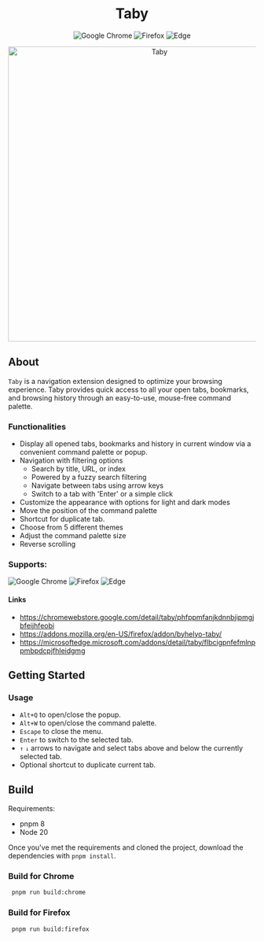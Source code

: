 <h1 align="center">Taby</h1>

<div align="center">
  
![Google Chrome](https://img.shields.io/badge/Google%20Chrome-4285F4?style=for-the-badge&logo=GoogleChrome&logoColor=white)
![Firefox](https://img.shields.io/badge/Firefox-FF7139?style=for-the-badge&logo=Firefox-Browser&logoColor=white)
![Edge](https://img.shields.io/badge/Edge-0078D7?style=for-the-badge&logo=Microsoft-edge&logoColor=white)

</div>

<div align=center>
  <img width="600" alt="Taby" src="https://github.com/ByHelyo/taby/assets/70762494/d3836640-7db0-4961-97ac-3e3a89c0ac42" />
</div>

<h2>About</h2>

`Taby` is a navigation extension designed to optimize your browsing experience. Taby provides quick access to all your open tabs, bookmarks, and browsing history through an easy-to-use, mouse-free command palette.

<h3>Functionalities</h3>

- Display all opened tabs, bookmarks and history in current window via a convenient command palette or popup.
- Navigation with filtering options
  - Search by title, URL, or index
  - Powered by a fuzzy search filtering
  - Navigate between tabs using arrow keys
  - Switch to a tab with 'Enter' or a simple click
- Customize the appearance with options for light and dark modes
- Move the position of the command palette
- Shortcut for duplicate tab.
- Choose from 5 different themes
- Adjust the command palette size
- Reverse scrolling

### Supports:

![Google Chrome](https://img.shields.io/badge/Google%20Chrome-4285F4?style=for-the-badge&logo=GoogleChrome&logoColor=white)
![Firefox](https://img.shields.io/badge/Firefox-FF7139?style=for-the-badge&logo=Firefox-Browser&logoColor=white)
![Edge](https://img.shields.io/badge/Edge-0078D7?style=for-the-badge&logo=Microsoft-edge&logoColor=white)

#### Links

- https://chromewebstore.google.com/detail/taby/phfppmfanjkdnnbjipmgjbfeijhfeobi
- https://addons.mozilla.org/en-US/firefox/addon/byhelyo-taby/
- https://microsoftedge.microsoft.com/addons/detail/taby/flbcigpnfefmlnppmbpdcpjfhleidgmg

<h2>Getting Started</h2>

<h3>Usage</h3>

- `Alt+Q` to open/close the popup.
- `Alt+W` to open/close the command palette.
- `Escape` to close the menu.
- `Enter` to switch to the selected tab.
- `↑` `↓` arrows to navigate and select tabs above and below the currently selected tab.
- Optional shortcut to duplicate current tab.

<h2>Build</h2>

Requirements:

- pnpm 8
- Node 20

Once you've met the requirements and cloned the project, download the dependencies with `pnpm install`.

<h3>Build for Chrome</h3>

```bash
 pnpm run build:chrome
```

<h3>Build for Firefox</h3>

```bash
 pnpm run build:firefox
```
